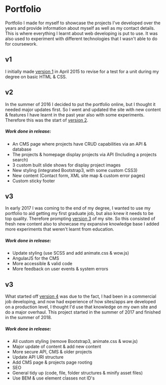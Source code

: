 # Portfolio

Portfolio I made for myself to showcase the projects I've developed over the years and provide information about myself as well as my contact details. This is where everything I learnt about web developing is put to use. It was also used to experiment with different technologies that I wasn't able to do for coursework.

## v1
I initially made [version 1](https://github.com/jahidulpabelislam/portfolio/tree/releases/tag/v1/) in April 2015 to revise for a test for a unit during my degree on basic HTML & CSS.

## v2
In the summer of 2016 I decided to put the portfolio online, but I thought it needed major updates first. So I went and updated the site with new content & features I have learnt in the past year also with some experiments. Therefore this was the start of [version 2](https://github.com/jahidulpabelislam/portfolio/tree/releases/tag/v2/).

##### Work done in release:
* An CMS page where projects have CRUD capabilities via an API & database
* The projects & homepage display projects via API (Including a projects search)
* 3 custom built slide shows for display project images
* New styling (integrated Bootstrap3, with some custom CSS3)
* New content (Contact form, XML site map & custom error pages)
* Custom sticky footer

## v3
In early 2017 I was coming to the end of my degree, I wanted to use my portfolio to aid getting my first graduate job, but also knew it needs to be top quality. Therefore prompting [version 3](https://github.com/jahidulpabelislam/portfolio/tree/releases/tag/v3/) of my site. So this consisted of fresh new  content also to showcase my expansive knowledge base I added more experiments that weren't learnt from education.

##### Work done in release:
* Update styling (use SCSS and add animate.css & wow.js)
* AngularJS for the CMS
* More accessible & valid code
* More feedback on user events & system errors

## v3
What started off [version 4](https://github.com/jahidulpabelislam/portfolio/tree/releases/tag/v4/) was due to the fact, I had been in a commercial job developing, and now had experience of how sites/apps are developed on a production level, I thought I'd use that knowledge on my own site and do a major overhaul. This project started in the summer of 2017 and finished in the summer of 2018.

##### Work done in release:
* All custom styling (remove Bootstrap3, animate.css & wow.js)
* Major update of content & add new content
* More secure API, CMS & older projects
* Update API URI structure
* Add CMS page & projects page rooting
* SEO
* General tidy up (code, file, folder structures & minify asset files)
* Use BEM & use element classes not ID's
